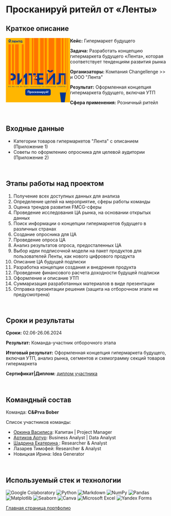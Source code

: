 # Просканируй ритейл от «Ленты»

## Краткое описание

<img src="https://github.com/ArturArtikov/Portfolio/blob/main/1_media/3_case_championships_projects/case_projects7.png" height=200 align="left"> 

__Кейс:__ Гипермаркет будущего

__Задача:__ Разработать концепцию гипермаркета будущего «Лента», которая соответствует тенденциям развития рынка

__Организаторы:__ Компания Changellenge >> и ООО "Лента"

__Результат:__ Оформленная концепция гипермаркета будущего, включая УТП

__Сфера применения:__ Розничный ритейл

<br/>

## Входные данные

* Категории товаров гипермаркетов "Лента" с описанием (Приложение 1)
* Советы по оформлению опросника для целевой аудитории (Приложение 2)

<br/>

## Этапы работы над проектом

1. Получение всех доступных данных для анализа
2. Определение целей на мероприятие, сферы работы команды
3. Оценка трендов развития FMCG-сферы
4. Проведение исследования ЦА рынка, на основании открытых данных
5. Поиск информации о концепции гипермаркетов будущего в различных странах
6. Создание опросника для ЦА
7. Проведение опроса ЦА
8. Анализ результатов опроса, предосталенных ЦА
9. Выбор идеи подписочной модели на пакет продуктов для пользователей Ленты, как нового цифрового продукта
10. Описание ЦА будущей подписки
11. Разработка концепции создания и внедрения продукта
12. Проведение финансового расчета доходности будущей подписки
13. Оформление и описание УТП
14. Суммаризация разработанных материалов в виде презентации
15. Отправка презентации решения (защита на отборочном этапе не предусмотрена)

<br/>

## Сроки и результаты

__Сроки:__ 02.06-26.06.2024

__Результат:__ Команда-участник отборочного этапа

__Итоговый результат:__ Оформленная концепция гипермаркета будущего, включая УТП, анализ рынка, сегментов и схемограмму секций товаров гипермаркета

__Сертификат|Диплом:__ [диплом участника](https://github.com/ArturArtikov/Portfolio/blob/main/1_media/4_certificates/%D0%9F%D1%80%D0%BE%D1%81%D0%BA%D0%B0%D0%BD%D0%B8%D1%80%D1%83%D0%B8%CC%86%20%D1%80%D0%B8%D1%82%D0%B5%D0%B8%CC%86%D0%BB%20-%202024.%20%D0%94%D0%B8%D0%BF%D0%BB%D0%BE%D0%BC%20%D1%83%D1%87%D0%B0%D1%81%D1%82%D0%BD%D0%B8%D0%BA%D0%B0.%20%D0%90%D1%80%D1%82%D1%83%D1%80%20%D0%90%D1%80%D1%82%D0%B8%D0%BA%D0%BE%D0%B2.pdf)

<br/>

## Командный состав

Команда: __C&₽rva Bober__

Список участников команды:

* [Оркина Василиса](https://t.me/l_BaNsHeE): Капитан | Project Manager
* [Артиков Артур](https://t.me/ArturArtikov): Business Analyst | Data Analyst
* [Шадрина Екатерина ](https://t.me/shadrina_es): Researcher & Analyst
* Лазарев Тимофей: Researcher & Analyst
* Новицкая Ирина: Idea Generator

<br/>

## Используемый стек и технологии

![Google Colaboratory](https://img.shields.io/badge/Google%20Colaboratory-ffffff.svg?style=for-the-badge&logo=google-colab&logoColor=orange)
![Python](https://img.shields.io/badge/python-3670A0?style=for-the-badge&logo=python&logoColor=ffdd54)
![Markdown](https://img.shields.io/badge/markdown-%23000000.svg?style=for-the-badge&logo=markdown&logoColor=white)
![NumPy](https://img.shields.io/badge/numpy-%23013243.svg?style=for-the-badge&logo=numpy&logoColor=white)
![Pandas](https://img.shields.io/badge/pandas-%23150458.svg?style=for-the-badge&logo=pandas&logoColor=white)
![Matplotlib](https://img.shields.io/badge/Matplotlib-%23ffffff.svg?style=for-the-badge&logo=Matplotlib&logoColor=black)
![Seaborn](https://img.shields.io/badge/Seaborn-%231F6F70.svg?style=for-the-badge)
![Canva](https://img.shields.io/badge/Canva-%2300C4CC.svg?style=for-the-badge&logo=Canva&logoColor=white)
![Microsoft Excel](https://img.shields.io/badge/Microsoft_Excel-217346?style=for-the-badge&logo=microsoft-excel&logoColor=white)
![Yandex Forms](https://img.shields.io/badge/Yandex_Forms-%235e9291.svg?style=for-the-badge)

[Главная страница портфолио](https://github.com/ArturArtikov/Portfolio/blob/main/README.md)
